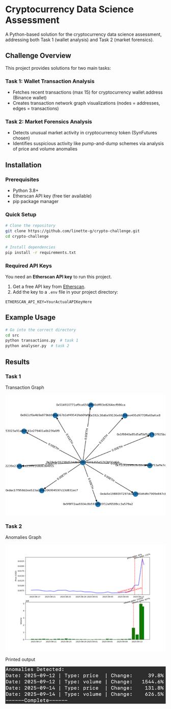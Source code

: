 # Cryptocurrency Data Science Assessment

A Python-based solution for the cryptocurrency data science assessment, addressing both Task 1 (wallet analysis) and Task 2 (market forensics).

## Challenge Overview

This project provides solutions for two main tasks:

### Task 1: Wallet Transaction Analysis
- Fetches recent transactions (max 15) for cryptocurrency wallet address (Binance wallet)
- Creates transaction network graph visualizations (nodes = addresses, edges = transactions)

### Task 2: Market Forensics Analysis  
- Detects unusual market activity in cryptocurrency token (SynFutures chosen)
- Identifies suspicious activity like pump-and-dump schemes via analysis of price and volume anomalies

## Installation

### Prerequisites
- Python 3.8+
- Etherscan API key (free tier available)
- pip package manager

### Quick Setup
```bash
# Clone the repository
git clone https://github.com/linette-g/crypto-challenge.git
cd crypto-challenge

# Install dependencies
pip install -r requirements.txt
```

### Required API Keys

You need an **Etherscan API key** to run this project.
1. Get a free API key from [Etherscan](https://etherscan.io/myapikey).
2. Add the key to a `.env` file in your project directory:

```env
ETHERSCAN_API_KEY=YourActualAPIKeyHere
```

## Example Usage
```bash
# Go into the correct directory
cd src
python transactions.py  # task 1
python analyser.py  # task 2
```

## Results

### Task 1 
Transaction Graph

![transaction graph](./transaction-graph.png)

### Task 2
Anomalies Graph

![anomalies graph](./synfutures-analysis.png)

Printed output

![printed output](./print-output.png)
